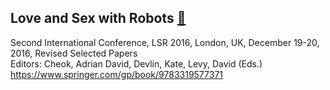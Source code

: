 Love and Sex with Robots [:link:](http://loveandsexwithrobots.org/)
---

Second International Conference, LSR 2016, London, UK, December 19-20, 2016, Revised Selected Papers  
Editors: Cheok, Adrian David, Devlin, Kate, Levy, David (Eds.)     
https://www.springer.com/gp/book/9783319577371





